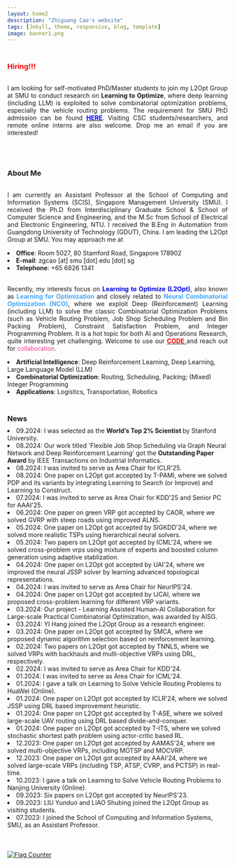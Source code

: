 ```yaml
---
layout: home2
description: "Zhiguang Cao's website"
tags: [Jekyll, theme, responsive, blog, template]
image: banner1.png
---
```

<h3 style="margin-bottom:0px;padding-top:20px;color:#FF0000">Hiring!!!</h3> <br>

<p align="justify">I am looking for self-motivated PhD/Master students to join my L2Opt Group at SMU to conduct research on <b>Learning to Optimize</b>, where deep learning (including LLM) is exploited to solve combinatorial optimization problems, especially the vehicle routing problems. The requirement for SMU PhD admission can be found <a href="https://scis.smu.edu.sg/programmes/PhD/admission-fees-scholarships"  target="_blank"> <font color="#0000FF"><b>HERE</b></font></a>. Visiting CSC students/researchers, and remote online interns are also welcome.  Drop me an email if you are interested! </p>
<br />


<h3 style="margin-bottom:0px;padding-top:20px;">About Me</h3> <br>

<p align="justify">I am currently an Assistant Professor at the School of Computing and Information Systems (SCIS), Singapore Management University (SMU). I received the Ph.D from Interdisciplinary Graduate School & School of Computer Science and Engineering, and the M.Sc from School of Electrical and Electronic Engineering, NTU. I received the B.Eng in Automation from Guangdong University of Technology (GDUT), China. I am leading the L2Opt Group at SMU. You may approach me at</p>
<li>	    
<b>Office</b>: Room 5027, 80 Stamford Road, Singapore 178902
</li>
<li>	    
<b>E-mail</b>: zgcao [at] smu [dot] edu [dot] sg
</li>
<li>	    
<b>Telephone</b>:  +65 6826 1341 
</li>
<br />


<p align="justify">Recently, my interests focus on <font color="#0000E3"><b>Learning to Optimize (L2Opt)</b></font>, also known as <font color="#47A7F7"><b>Learning for Optimization </b></font> and closely related to <font color="#47A7F7"><b>Neural Combinatorial Optimization (NCO)</b></font>, where we exploit Deep (Reinforcement) Learning (including LLM) to solve the classic Combinatorial Optimization Problems (such as Vehicle Routing Problem, Job Shop Scheduling Problem and Bin Packing Problem), Constraint Satisfaction Problem, and Integer Programming Problem. It is a hot topic for both AI and Operations Research, quite interesting yet challenging. Welcome to use our <a href="https://zhiguangcaosg.github.io/publications/"  target="_blank"> <font color="#FF0000"><b>CODE</b> </font></a> and reach out for <font color="#FF3396">collaboration</font>.
</p>
<li>	    
<b>Artificial Intelligence</b>:  Deep Reinforcement Learning, Deep Learning, Large Language Model (LLM)
</li>
<li>	    
<b>Combinatorial Optimization</b>:  Routing, Scheduling, Packing; (Mixed) Integer Programming
</li>
<li>	    
<b>Applications</b>: Logistics, Transportation, Robotics
</li>

<h3 style="margin-bottom:-8px;padding-top:20px;">News</h3> <br>

<li>	    
09.2024:  I was selected as the <b> World’s Top 2% Scientist </b> by Stanford University.
</li>

<li>	    
08.2024:  Our work titled 'Flexible Job Shop Scheduling via Graph Neural Network and Deep Reinforcement Learning' got the <b>Outstanding Paper Award</b> by IEEE Transactions on Industrial Informatics.
</li>
<li>	    
08.2024:  I was invited to serve as Area Chair for ICLR'25.
</li>

<li>	    
08.2024:  One paper on L2Opt got accepted by T-PAMI, where we solved PDP and its variants by integrating Learning to Search (or Improve) and Learning to Construct.
</li>

<li>	    
07.2024:  I was invited to serve as Area Chair for KDD'25 and Senior PC for AAAI'25.
</li>

<li>	    
06.2024:  One paper on green VRP got accepted by CAOR, where we solved GVRP with steep roads using improved ALNS.
</li>

<li>	    
05.2024:  One paper on L2Opt got accepted by SIGKDD'24, where we solved more realistic TSPs using hierarchical neural solvers.
</li>

<li>	    
05.2024:  Two papers on L2Opt got accepted by ICML'24, where we solved cross-problem vrps using mixture of experts and boosted column generation using adaptive stablization.
</li>

<li>	    
04.2024:  One paper on L2Opt got accepted by UAI'24, where we improved the neural JSSP solver by learning advanced topological representations.
</li>

<li>	    
04.2024:  I was invited to serve as Area Chair for NeurIPS'24.
</li>

<li>	    
04.2024:  One paper on L2Opt got accepted by IJCAI, where we proposed cross-problem learning for different VRP variants.
</li>

<li>	    
03.2024:  Our project - Learning Assisted Human-AI Collaboration for Large-scale Practical Combinatorial Optimization, was awarded by AISG. 
</li>

<li>	    
03.2024:  YI Hang joined the L2Opt Group as a research engineer. 
</li>

<li>	    
03.2024:  One paper on L2Opt got accepted by SMCA, where we proposed dynamic algorithm selection based on reinforcement learning.
</li>

<li>	    
02.2024:  Two papers on L2Opt got accepted by TNNLS, where we solved VRPs with backhauls and multi-objective VRPs using DRL, respectively.
</li>

<li>	    
02.2024:  I was invited to serve as Area Chair for KDD'24.
</li>

<li>	    
01.2024:  I was invited to serve as Area Chair for ICML'24.
</li>

<li>	    
01.2024:  I gave a talk on Learning to Solve Vehicle Routing Problems to HuaWei (Online).
</li>

<li>	    
01.2024:  One paper on L2Opt got accepted by ICLR'24, where we solved JSSP using DRL based improvement heuristic.
</li>

<li>	    
01.2024:  One paper on L2Opt got accepted by T-ASE, where we solved large-scale UAV routing using DRL based divide-and-conquer.
</li>

<li>	    
01.2024:  One paper on L2Opt got accepted by T-ITS, where we solved stochastic shortest path problem using actor-critic based RL.
</li>

<li>	    
12.2023:  One paper on L2Opt got accepted by AAMAS'24, where we solved multi-objective VRPs, including MOTSP and MOCVRP.
</li>

<li>	    
12.2023:  One paper on L2Opt got accepted by AAAI'24, where we solved large-scale VRPs (including TSP, ATSP, CVRP, and PCTSP) in real-time.
</li>

<li>	    
10.2023:  I gave a talk on Learning to Solve Vehicle Routing Problems to Nanjing University (Online).
</li>

<li>	    
09.2023:  Six papers on L2Opt got accepted by NeurIPS'23.
</li>

<li>	    
09.2023:  LIU Yunduo and LIAO Shubing joined the L2Opt Group as visiting students.
</li>
<li>	    
07.2023: I joined the School of Computing and Information Systems, SMU, as an Assistant Professor.
</li>

<br>
<br>
<br>
<a href="https://info.flagcounter.com/MtD5"><img src="https://s11.flagcounter.com/count2/MtD5/bg_FFFFFF/txt_000000/border_CCCCCC/columns_2/maxflags_10/viewers_0/labels_0/pageviews_0/flags_0/percent_0/" alt="Flag Counter" border="0"></a>
